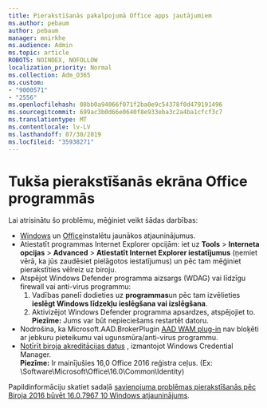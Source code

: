 ```yaml
---
title: Pierakstīšanās pakalpojumā Office apps jautājumiem
ms.author: pebaum
author: pebaum
manager: mnirkhe
ms.audience: Admin
ms.topic: article
ROBOTS: NOINDEX, NOFOLLOW
localization_priority: Normal
ms.collection: Adm_O365
ms.custom:
- "9000571"
- "2556"
ms.openlocfilehash: 08bb0a94066f071f2ba0e9c54378f0d479191496
ms.sourcegitcommit: 699ac3b0d66e0640f8e933eba3c2a4ba1cfcf3c7
ms.translationtype: MT
ms.contentlocale: lv-LV
ms.lasthandoff: 07/30/2019
ms.locfileid: "35938271"
---
```

# <a name="blank-sign-in-screen-in-office-apps"></a>Tukša pierakstīšanās ekrāna Office programmās

Lai atrisinātu šo problēmu, mēģiniet veikt šādas darbības:
- [Windows](https://support.microsoft.com/help/4027667/windows-10-update) un [Office](https://support.office.com/article/update-office-and-your-computer-with-microsoft-update-2ab296f3-7f03-43a2-8e50-46de917611c5)instalētu jaunākos atjauninājumus.
- Atiestatīt programmas Internet Explorer opcijām: iet uz **Tools** > **Interneta opcijas** > **Advanced** > **Atiestatīt Internet Explorer iestatījumus** (ņemiet vērā, ka jūs zaudēsiet pielāgotos iestatījumus) un pēc tam mēģiniet pierakstīties vēlreiz uz biroju.
- Atspējot Windows Defender programma aizsargs (WDAG) vai līdzīgu firewall vai anti-virus programmu:
    1. Vadības panelī dodieties uz **programmas**un pēc tam izvēlieties **ieslēgt Windows līdzekļu ieslēgšana vai izslēgšana**.
    2. Aktivizējot Windows Defender programma apsardzes, atspējojiet to.<br/>
    **Piezīme:** Jums var būt nepieciešams restartēt datoru.
- Nodrošina, ka Microsoft.AAD.BrokerPlugin [AAD WAM plug-in](https://docs.microsoft.com/office365/troubleshoot/administration/connection-issue-when-sign-in-office-2016#symptom-1) nav bloķēti ar jebkuru pieteikumu vai ugunsmūra/anti-virus programmu.
- [Notīrīt biroja akreditācijas datus](https://docs.microsoft.com/office/troubleshoot/error-messages/another-account-already-signed-in#step-3-clear-cached-credentials-on-the-computer) , izmantojot Windows Credential Manager.<br/>
    **Piezīme:** Ir mainījušies 16,0 Office 2016 reģistra ceļus. (Ex: \Software\Microsoft\Office\16.0\Common\Identity\)

Papildinformāciju skatiet sadaļā [savienojuma problēmas pierakstīšanās pēc Biroja 2016 būvēt 16.0.7967 10 Windows atjauninājums](https://docs.microsoft.com/office365/troubleshoot/administration/connection-issue-when-sign-in-office-2016).
